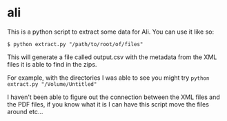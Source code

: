 # ali
This is a python script to extract some data for Ali. You can use it like so:

```console
$ python extract.py "/path/to/root/of/files"
```

This will generate a file called output.csv with the metadata from the XML files it is able to find in the zips.

For example, with the directories I was able to see you might try `python extract.py "/Volume/Untitled"`

I haven't been able to figure out the connection between the XML files and the PDF files, if you know what it is I can have this script move the files around etc...
